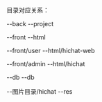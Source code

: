 目录对应关系：

--back							   --project

--front							   --html

--front/user					 --html/hichat-web

--front/admin					--html/hichat

--db								   --db

--图片目录/hichat			--res
